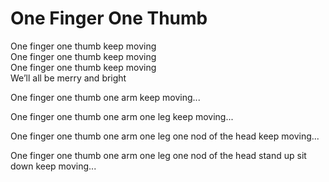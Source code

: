 # One Finger One Thumb

One finger one thumb keep moving  
One finger one thumb keep moving  
One finger one thumb keep moving  
We’ll all be merry and bright  

One finger one thumb one arm keep moving...  

One finger one thumb one arm one leg keep moving... 

One finger one thumb one arm one leg one nod of the head keep moving... 

One finger one thumb one arm one leg one nod of the head stand up sit down keep moving... 